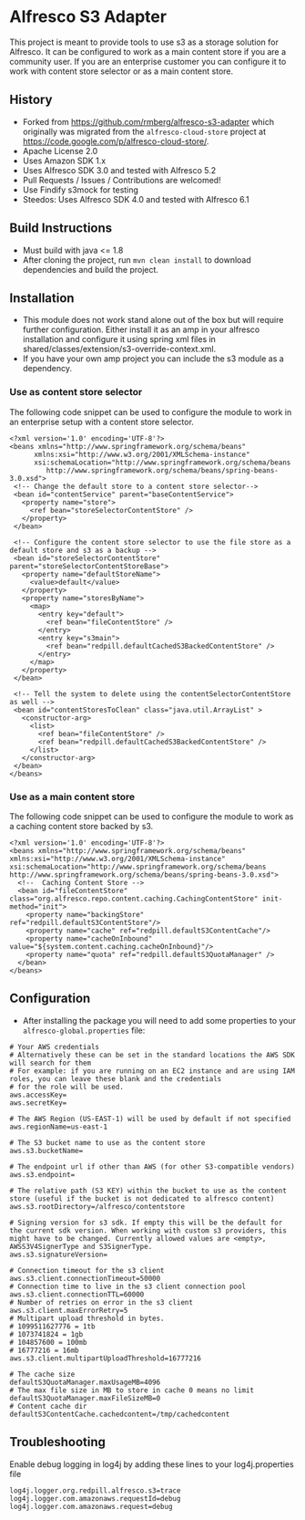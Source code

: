 # Alfresco S3 Adapter

This project is meant to provide tools to use s3 as a storage solution for Alfresco. It can be configured to work as a main content store if you are a community user. If you are an enterprise customer you can configure it to work with content store selector or as a main content store.

## History

 * Forked from https://github.com/rmberg/alfresco-s3-adapter which originally was migrated from the `alfresco-cloud-store` project at https://code.google.com/p/alfresco-cloud-store/.
 * Apache License 2.0
 * Uses Amazon SDK 1.x
 * Uses Alfresco SDK 3.0 and tested with Alfresco 5.2
 * Pull Requests / Issues / Contributions are welcomed!
 * Use Findify s3mock for testing
 * Steedos: Uses Alfresco SDK 4.0 and tested with Alfresco 6.1
 
## Build Instructions

 * Must build with java <= 1.8
 * After cloning the project, run `mvn clean install` to download dependencies and build the project.

## Installation

 * This module does not work stand alone out of the box but will require further configuration. Either install it as an amp in your alfresco installation and configure it using spring xml files in shared/classes/extension/s3-override-context.xml.
 * If you have your own amp project you can include the s3 module as a dependency.
 
### Use as content store selector
The following code snippet can be used to configure the module to work in an enterprise setup with a content store selector.
 
 ```
 <?xml version='1.0' encoding='UTF-8'?>
<beans xmlns="http://www.springframework.org/schema/beans"
       xmlns:xsi="http://www.w3.org/2001/XMLSchema-instance"
       xsi:schemaLocation="http://www.springframework.org/schema/beans
          http://www.springframework.org/schema/beans/spring-beans-3.0.xsd">
  <!-- Change the default store to a content store selector-->
  <bean id="contentService" parent="baseContentService">
    <property name="store">
      <ref bean="storeSelectorContentStore" />
    </property>
  </bean>
  
  <!-- Configure the content store selector to use the file store as a default store and s3 as a backup -->
  <bean id="storeSelectorContentStore" parent="storeSelectorContentStoreBase">
    <property name="defaultStoreName">
      <value>default</value>
    </property>
    <property name="storesByName">
      <map>
        <entry key="default">
          <ref bean="fileContentStore" />
        </entry>
        <entry key="s3main">
          <ref bean="redpill.defaultCachedS3BackedContentStore" />
        </entry>
      </map>
    </property>
  </bean>
  
  <!-- Tell the system to delete using the contentSelectorContentStore as well -->
  <bean id="contentStoresToClean" class="java.util.ArrayList" >
    <constructor-arg>
      <list>
        <ref bean="fileContentStore" />
        <ref bean="redpill.defaultCachedS3BackedContentStore" />
      </list>
    </constructor-arg>
  </bean>
</beans> 
```
 
### Use as a main content store
The following code snippet can be used to configure the module to work as a caching content store backed by s3.

```
<?xml version='1.0' encoding='UTF-8'?>
<beans xmlns="http://www.springframework.org/schema/beans" xmlns:xsi="http://www.w3.org/2001/XMLSchema-instance" xsi:schemaLocation="http://www.springframework.org/schema/beans http://www.springframework.org/schema/beans/spring-beans-3.0.xsd">
  <!--  Caching Content Store -->
  <bean id="fileContentStore" class="org.alfresco.repo.content.caching.CachingContentStore" init-method="init">
    <property name="backingStore" ref="redpill.defaultS3ContentStore"/>
    <property name="cache" ref="redpill.defaultS3ContentCache"/>
    <property name="cacheOnInbound" value="${system.content.caching.cacheOnInbound}"/>
    <property name="quota" ref="redpill.defaultS3QuotaManager" />
  </bean>
</beans> 
```

## Configuration
* After installing the package you will need to add some properties to your `alfresco-global.properties` file:
 
```
# Your AWS credentials
# Alternatively these can be set in the standard locations the AWS SDK will search for them
# For example: if you are running on an EC2 instance and are using IAM roles, you can leave these blank and the credentials
# for the role will be used.
aws.accessKey=
aws.secretKey=

# The AWS Region (US-EAST-1) will be used by default if not specified
aws.regionName=us-east-1

# The S3 bucket name to use as the content store
aws.s3.bucketName=

# The endpoint url if other than AWS (for other S3-compatible vendors)
aws.s3.endpoint=

# The relative path (S3 KEY) within the bucket to use as the content store (useful if the bucket is not dedicated to alfresco content)
aws.s3.rootDirectory=/alfresco/contentstore

# Signing version for s3 sdk. If empty this will be the default for the current sdk version. When working with custom s3 providers, this might have to be changed. Currently allowed values are <empty>, AWSS3V4SignerType and S3SignerType.
aws.s3.signatureVersion=

# Connection timeout for the s3 client
aws.s3.client.connectionTimeout=50000
# Connection time to live in the s3 client connection pool
aws.s3.client.connectionTTL=60000
# Number of retries on error in the s3 client
aws.s3.client.maxErrorRetry=5
# Multipart upload threshold in bytes.
# 1099511627776 = 1tb
# 1073741824 = 1gb
# 104857600 = 100mb
# 16777216 = 16mb
aws.s3.client.multipartUploadThreshold=16777216

# The cache size
defaultS3QuotaManager.maxUsageMB=4096
# The max file size in MB to store in cache 0 means no limit
defaultS3QuotaManager.maxFileSizeMB=0
# Content cache dir
defaultS3ContentCache.cachedcontent=/tmp/cachedcontent
```
 
## Troubleshooting ##
Enable debug logging in log4j by adding these lines to your log4j.properties file

```
log4j.logger.org.redpill.alfresco.s3=trace
log4j.logger.com.amazonaws.requestId=debug
log4j.logger.com.amazonaws.request=debug
``` 
